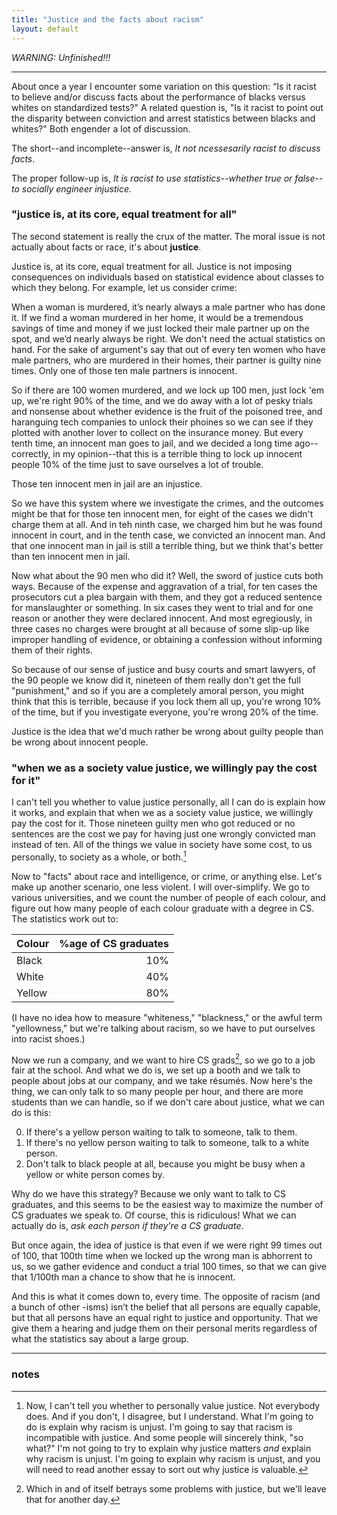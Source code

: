 ```yaml
---
title: "Justice and the facts about racism"
layout: default
---
```


*WARNING: Unfinished!!!*

---

About once a year I encounter some variation on this question: “Is it racist to believe and/or discuss facts about the performance of blacks versus whites on standardized tests?" A related question is, "Is it racist to point out the disparity between conviction and arrest statistics between blacks and whites?" Both engender a lot of discussion.

The short--and incomplete--answer is, *It not ncessesarily racist to discuss facts*.

The proper follow-up is, *It is racist to use statistics--whether true or false--to socially engineer injustice.*

### "justice is, at its core, equal treatment for all"

The second statement is really the crux of the matter. The moral issue is not actually about facts or race, it's about **justice**.

Justice is, at its core, equal treatment for all. Justice is not imposing consequences on individuals based on statistical evidence about classes to which they belong. For example, let us consider crime:

When a woman is murdered, it’s nearly always a male partner who has done it. If we find a woman murdered in her home, it would be a tremendous savings of time and money if we just locked their male partner up on the spot, and we’d nearly always be right. We don't need the actual statistics on hand. For the sake of argument's say that out of every ten women who have male partners, who are murdered in their homes, their partner is guilty nine times. Only one of those ten male partners is innocent.

So if there are 100 women murdered, and we lock up 100 men, just lock 'em up, we're right 90% of the time, and we do away with a lot of pesky trials and nonsense about whether evidence is the fruit of the poisoned tree, and haranguing tech companies to unlock their phoines so we can see if they plotted with another lover to collect on the insurance money. But every tenth time, an innocent man goes to jail, and we decided a long time ago--correctly, in my opinion--that this is a terrible thing to lock up innocent people 10% of the time just to save ourselves a lot of trouble.

Those ten innocent men in jail are an injustice.

So we have this system where we investigate the crimes, and the outcomes might be that for those ten innocent men, for eight of the cases we didn't charge them at all. And in teh ninth case, we charged him but he was found innocent in court, and in the tenth case, we convicted an innocent man. And that one innocent man in jail is still a terrible thing, but we think that's better than ten innocent men in jail.

Now what about the 90 men who did it? Well, the sword of justice cuts both ways. Because of the expense and aggravation of a trial, for ten cases the prosecutors cut a plea bargain with them, and they got a reduced sentence for manslaughter or something. In six cases they went to trial and for one reason or another they were declared innocent. And most egregiously, in three cases no charges were brought at all because of some slip-up like improper handling of evidence, or obtaining a confession without informing them of their rights.

So because of our sense of justice and busy courts and smart lawyers, of the 90 people we know did it, nineteen of them really don't get the full "punishment," and so if you are a completely amoral person, you might think that this is terrible, because if you lock them all up, you're wrong 10% of the time, but if you investigate everyone, you're wrong 20% of the time.

Justice is the idea that we'd much rather be wrong about guilty people than be wrong about innocent people.

### "when we as a society value justice, we willingly pay the cost for it"

I can't tell you whether to value justice personally, all I can do is explain how it works, and explain that when we as a society value justice, we willingly pay the cost for it. Those nineteen guilty men who got reduced or no sentences are the cost we pay for having just one wrongly convicted man instead of ten. All of the things we value in society have some cost, to us personally, to society as a whole, or both.[^value]

[^value]: Now, I can't tell you whether to personally value justice. Not everybody does. And if you don't, I disagree, but I understand. What I'm going to do is explain why racism is unjust. I'm going to say that racism is incompatible with justice. And some people will sincerely think, "so what?" I'm not going to try to explain why justice matters *and* explain why racism is unjust. I'm going to explain why racism is unjust, and you will need to read another essay to sort out why justice is valuable.

Now to "facts" about race and intelligence, or crime, or anything else. Let's make up another scenario, one less violent. I will over-simplify. We go to various universities, and we count the number of people of each colour, and figure out how many people of each colour graduate with a degree in CS. The statistics work out to:

| Colour | %age of CS graduates |
|:-------|---------------------:|
| Black  | 10%                  |
| White  | 40%                  |
| Yellow | 80%                  |

(I have no idea how to measure "whiteness," "blackness," or the awful term "yellowness," but we're talking about racism, so we have to put ourselves into racist shoes.)

Now we run a company, and we want to hire CS grads[^degree], so we go to a job fair at the school. And what we do is, we set up a booth and we talk to people about jobs at our company, and we take résumés. Now here's the thing, we can only talk to so many people per hour, and there are more students than we can handle, so if we don't care about justice, what we can do is this:

[^degree]: Which in and of itself betrays some problems with justice, but we'll leave that for another day.

0. If there's a yellow person waiting to talk to someone, talk to them.
0. If there's no yellow person waiting to talk to someone, talk to a white person.
0. Don't talk to black people at all, because you might be busy when a yellow or white person comes by.

Why do we have this strategy? Because we only want to talk to CS graduates, and this seems to be the easiest way to maximize the number of CS graduates we speak to. Of course, this is ridiculous! What we can actually do is, *ask each person if they're a CS graduate*.

But once again, the idea of justice is that even if we were right 99 times out of 100, that 100th time when we locked up the wrong man is abhorrent to us, so we gather evidence and conduct a trial 100 times, so that we can give that 1/100th man a chance to show that he is innocent.

And this is what it comes down to, every time. The opposite of racism (and a bunch of other -isms) isn’t the belief that all persons are equally capable, but that all persons have an equal right to justice and opportunity. That we give them a hearing and judge them on their personal merits regardless of what the statistics say about a large group.

---

### notes
